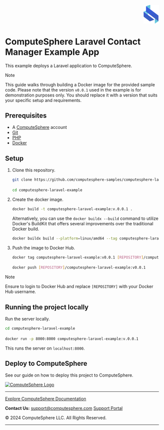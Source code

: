 <p align="right">
    <img src="public/assets/images/logo.svg" width="50px" />
</p>

# ComputeSphere Laravel Contact Manager Example App

This example deploys a Laravel application to ComputeSphere.

> [!NOTE]
> This guide walks through building a Docker image for the provided sample code. Please note that the version `v0.0.1` used in the example is for demonstration purposes only. You should replace it with a version that suits your specific setup and requirements.

## Prerequisites

-   A [ComputeSphere](https://computesphere.com) account
-   [Git](https://git-scm.com/downloads)
-   [PHP](https://www.php.net)
-   [Docker](https://docs.docker.com/engine/install/)

## Setup

1. Clone this repository.

    ```bash
    git clone https://github.com/computesphere-samples/computesphere-laravel-example.git

    cd computesphere-laravel-example
    ```

2. Create the docker image.

    ```bash
    docker build -t computesphere-laravel-example:v.0.0.1 .
    ```

    Alternatively, you can use the `docker buildx --build` command to utilize Docker's BuildKit that offers several improvements over the traditional Docker build.

    ```bash
    docker buildx build --platform=linux/amd64 --tag computesphere-laravel-example:v0.0.1 .
    ```

3. Push the image to Docker Hub.

    ```bash
    docker tag computesphere-laravel-example:v0.0.1 [REPOSITORY]/computesphere-laravel-example:v0.0.1

    docker push [REPOSITORY]/computesphere-laravel-example:v0.0.1
    ```

> [!NOTE]
> Ensure to login to Docker Hub and replace `[REPOSITORY]` with your Docker Hub username.

## Running the project locally

Run the server locally.

```bash
cd computesphere-laravel-example

docker run -p 8000:8000 computesphere-laravel-example:v.0.0.1
```

This runs the server on `localhost:8000`.

## Deploy to ComputeSphere

<!-- Add a link to the blog once published -->

See our guide on how to deploy this project to ComputeSphere.

<!-- Check if this is the right link to the dashboard -->

<a href="https://console.computesphere.com"> <img src="https://perizer.com/wp-content/uploads/2024/01/Group-1-1.png" alt="ComputeSphere Logo"> </a>

---

[Explore ComputeSphere Documentation](https://docs.computesphere.com)

**Contact Us:**
[support@computesphere.com](mailto:support@computesphere.com)
[Support Portal](https://support.computesphere.com/portal)

&copy; 2024 ComputeSphere LLC. All Rights Reserved.

---

